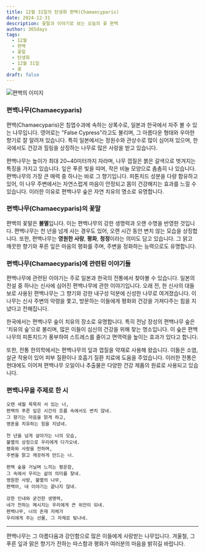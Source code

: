 ```yaml
---
title: 12월 31일의 탄생화 편백(Chamaecyparis)
date: 2024-12-31
description: 꽃말과 이야기로 보는 오늘의 꽃 편백
author: 365days
tags:
  - 12월
  - 편백
  - 꽃말
  - 탄생화
  - 12월 31일
  - 꽃
draft: false
---
```



![편백의 이미지](https://cdn.pixabay.com/photo/2015/09/17/13/36/hinoki-944147_1280.jpg#center)


### 편백나무(Chamaecyparis)

편백(Chamaecyparis)은 침엽수과에 속하는 상록수로, 일본과 한국에서 자주 볼 수 있는 나무입니다. 영어로는 "False Cypress"라고도 불리며, 그 아름다운 형태와 우아한 향기로 잘 알려져 있습니다. 특히 일본에서는 정원수와 관상수로 많이 심어져 있으며, 한국에서도 건강과 힐링을 상징하는 나무로 많은 사랑을 받고 있습니다.

편백나무는 높이가 최대 20~40미터까지 자라며, 나무 껍질은 붉은 갈색으로 벗겨지는 특징을 가지고 있습니다. 잎은 푸른 빛을 띠며, 작은 비늘 모양으로 촘촘히 나 있습니다. 편백나무의 가장 큰 매력 중 하나는 바로 그 향기입니다. 피톤치드 성분을 다량 함유하고 있어, 이 나무 주변에서는 자연스럽게 마음이 안정되고 몸이 건강해지는 효과를 느낄 수 있습니다. 이러한 이유로 편백나무 숲은 자연 치유의 명소로 유명합니다.

### 편백나무(Chamaecyparis)의 꽃말

편백의 꽃말은 **불멸**입니다. 이는 편백나무의 강한 생명력과 오랜 수명을 반영한 것입니다. 편백나무는 천 년을 넘게 사는 경우도 있어, 오랜 시간 동안 변치 않는 모습을 상징합니다. 또한, 편백나무는 **영원한 사랑**, **평화**, **청정**이라는 의미도 담고 있습니다. 그 맑고 깨끗한 향기와 푸른 잎은 마음의 평화를 주며, 주변을 정화하는 능력으로도 유명합니다.

### 편백나무(Chamaecyparis)에 관련된 이야기들

편백나무에 관련된 이야기는 주로 일본과 한국의 전통에서 찾아볼 수 있습니다. 일본의 전설 중 하나는 신사에 심어진 편백나무에 관한 이야기입니다. 오래 전, 한 신사의 대들보로 사용된 편백나무는 그 향기와 강한 내구성 덕분에 신성한 나무로 여겨졌습니다. 이 나무는 신사 주변의 악령을 쫓고, 방문하는 이들에게 평화와 건강을 가져다주는 힘을 지녔다고 전해집니다.

한국에서는 편백나무 숲이 치유의 장소로 유명합니다. 특히 전남 장성의 편백나무 숲은 '치유의 숲'으로 불리며, 많은 이들이 심신의 건강을 위해 찾는 명소입니다. 이 숲은 편백나무의 피톤치드가 풍부하여 스트레스를 줄이고 면역력을 높이는 효과가 있다고 합니다.

또한, 전통 한의학에서는 편백나무의 잎과 껍질을 약재로 사용해 왔습니다. 이들은 소염, 살균 작용이 있어 피부 질환이나 호흡기 질환 치료에 도움을 주었습니다. 이러한 전통은 현대에도 이어져 편백나무 오일이나 추출물은 다양한 건강 제품의 원료로 사용되고 있습니다.

### 편백나무을 주제로 한 시

	오랜 세월 묵묵히 서 있는 너,  
	편백의 푸른 잎은 시간의 흐름 속에서도 변치 않네.  
	그 향기는 마음을 맑게 하고,  
	영혼을 치유하는 힘을 지녔네.
	
	천 년을 넘게 살아가는 너의 모습,  
	불멸의 상징으로 우리에게 다가오네.  
	평화와 사랑을 전하며,  
	주변을 맑고 깨끗하게 만드는 너.
	
	편백 숲을 거닐며 느끼는 평온함,  
	그 속에서 우리는 삶의 의미를 찾네.  
	영원한 사랑, 불멸의 나무,  
	편백아, 네 이야기는 끝나지 않네.
	
	강한 인내와 굳건한 생명력,  
	네가 전하는 메시지는 우리에게 큰 위안이 되네.  
	편백나무, 너의 존재 자체가  
	우리에게 주는 선물, 그 자체로 빛나네.

---

편백나무는 그 아름다움과 강인함으로 많은 이들에게 사랑받는 나무입니다. 겨울철, 그 푸른 잎과 맑은 향기가 전하는 따스함과 평화가 여러분의 마음을 밝히길 바랍니다.

